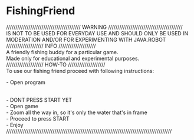 # FishingFriend
//////////////////////////////////////// WARNING ////////////////////////////////////////
<br />
IS NOT TO BE USED FOR EVERYDAY USE AND SHOULD ONLY BE USED IN MODERATION AND/OR FOR EXPERIMENTING WITH JAVA.ROBOT
<br />
//////////////////// INFO ////////////////////
<br />
A friendly fishing buddy for a particular game.
<br />
Made only for educational and experimental purposes.
<br />
//////////////////// HOW-TO ////////////////////
<br />
To use our fishing friend proceed with following instructions:
<br />
<p>- Open program</p>
<br />
- DONT PRESS START YET
<br />
- Open game
<br />
- Zoom all the way in, so it's only the water that's in frame
<br />
- Proceed to press START
<br />
- Enjoy
<br />
/////////////////////////////////////////////////////////////////////////////////////////
<br />
